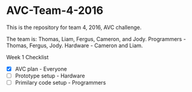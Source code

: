 # AVC-Team-4-2016

This is the repository for team 4, 2016, AVC challenge.

The team is: Thomas, Liam, Fergus, Cameron, and Jody.
Programmers - Thomas, Fergus, Jody.
Hardware - Cameron and Liam.

Week 1 Checklist
- [x] AVC plan - Everyone
- [ ] Prototype setup - Hardware
- [ ] Primilary code setup - Programmers
